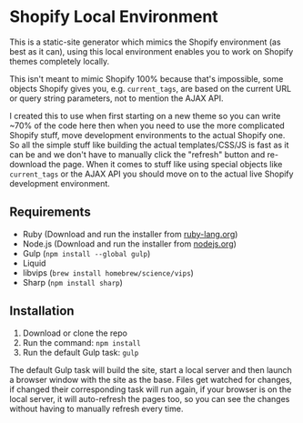# Shopify Local Environment

This is a static-site generator which mimics the Shopify environment (as best as it can), using this local environment enables you to work on Shopify themes completely locally.

This isn't meant to mimic Shopify 100% because that's impossible, some objects Shopify gives you, e.g. `current_tags`, are based on the current URL or query string parameters, not to mention the AJAX API.

I created this to use when first starting on a new theme so you can write ~70% of the code here then when you need to use the more complicated Shopify stuff, move development environments to the actual Shopify one. So all the simple stuff like building the actual templates/CSS/JS is fast as it can be and we don't have to manually click the "refresh" button and re-download the page. When it comes to stuff like using special objects like `current_tags` or the AJAX API you should move on to the actual live Shopify development environment.

## Requirements

- Ruby (Download and run the installer from [ruby-lang.org](https://www.ruby-lang.org/en/downloads))
- Node.js (Download and run the installer from [nodejs.org](http://nodejs.org))
- Gulp (`npm install --global gulp`)
- Liquid
- libvips (`brew install homebrew/science/vips`)
- Sharp (`npm install sharp`)

## Installation

1. Download or clone the repo
2. Run the command: `npm install`
3. Run the default Gulp task: `gulp`

The default Gulp task will build the site, start a local server and then launch a browser window with the site as the base. Files get watched for changes, if changed their corresponding task will run again, if your browser is on the local server, it will auto-refresh the pages too, so you can see the changes without having to manually refresh every time.